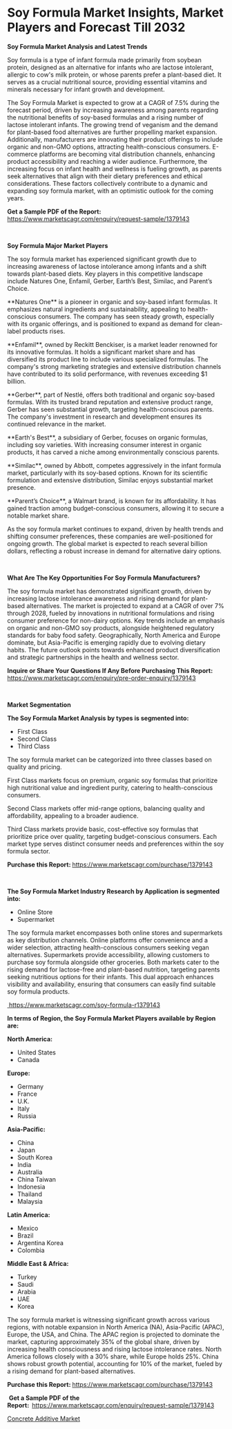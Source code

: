 <p><h1>Soy Formula Market Insights, Market Players and Forecast Till 2032</h1></p><p><strong>Soy Formula Market Analysis and Latest Trends</strong></p>
<p><p>Soy formula is a type of infant formula made primarily from soybean protein, designed as an alternative for infants who are lactose intolerant, allergic to cow's milk protein, or whose parents prefer a plant-based diet. It serves as a crucial nutritional source, providing essential vitamins and minerals necessary for infant growth and development.</p><p>The Soy Formula Market is expected to grow at a CAGR of 7.5% during the forecast period, driven by increasing awareness among parents regarding the nutritional benefits of soy-based formulas and a rising number of lactose intolerant infants. The growing trend of veganism and the demand for plant-based food alternatives are further propelling market expansion. Additionally, manufacturers are innovating their product offerings to include organic and non-GMO options, attracting health-conscious consumers. E-commerce platforms are becoming vital distribution channels, enhancing product accessibility and reaching a wider audience. Furthermore, the increasing focus on infant health and wellness is fueling growth, as parents seek alternatives that align with their dietary preferences and ethical considerations. These factors collectively contribute to a dynamic and expanding soy formula market, with an optimistic outlook for the coming years.</p></p>
<p><strong>Get a Sample PDF of the Report:&nbsp;</strong> <a href="https://www.marketscagr.com/enquiry/request-sample/1379143?utm_campaign=3228&utm_medium=2&utm_source=Github&utm_content=ia&utm_term=31032025&utm_id=soy-formula">https://www.marketscagr.com/enquiry/request-sample/1379143</a></p>
<p>&nbsp;</p>
<p><strong>Soy Formula Major Market Players</strong></p>
<p><p>The soy formula market has experienced significant growth due to increasing awareness of lactose intolerance among infants and a shift towards plant-based diets. Key players in this competitive landscape include Natures One, Enfamil, Gerber, Earth’s Best, Similac, and Parent’s Choice.</p><p>**Natures One** is a pioneer in organic and soy-based infant formulas. It emphasizes natural ingredients and sustainability, appealing to health-conscious consumers. The company has seen steady growth, especially with its organic offerings, and is positioned to expand as demand for clean-label products rises.</p><p>**Enfamil**, owned by Reckitt Benckiser, is a market leader renowned for its innovative formulas. It holds a significant market share and has diversified its product line to include various specialized formulas. The company's strong marketing strategies and extensive distribution channels have contributed to its solid performance, with revenues exceeding $1 billion.</p><p>**Gerber**, part of Nestlé, offers both traditional and organic soy-based formulas. With its trusted brand reputation and extensive product range, Gerber has seen substantial growth, targeting health-conscious parents. The company's investment in research and development ensures its continued relevance in the market.</p><p>**Earth's Best**, a subsidiary of Gerber, focuses on organic formulas, including soy varieties. With increasing consumer interest in organic products, it has carved a niche among environmentally conscious parents.</p><p>**Similac**, owned by Abbott, competes aggressively in the infant formula market, particularly with its soy-based options. Known for its scientific formulation and extensive distribution, Similac enjoys substantial market presence.</p><p>**Parent’s Choice**, a Walmart brand, is known for its affordability. It has gained traction among budget-conscious consumers, allowing it to secure a notable market share.</p><p>As the soy formula market continues to expand, driven by health trends and shifting consumer preferences, these companies are well-positioned for ongoing growth. The global market is expected to reach several billion dollars, reflecting a robust increase in demand for alternative dairy options.</p></p>
<p>&nbsp;</p>
<p><strong>What Are The Key Opportunities For Soy Formula Manufacturers?</strong></p>
<p><p>The soy formula market has demonstrated significant growth, driven by increasing lactose intolerance awareness and rising demand for plant-based alternatives. The market is projected to expand at a CAGR of over 7% through 2028, fueled by innovations in nutritional formulations and rising consumer preference for non-dairy options. Key trends include an emphasis on organic and non-GMO soy products, alongside heightened regulatory standards for baby food safety. Geographically, North America and Europe dominate, but Asia-Pacific is emerging rapidly due to evolving dietary habits. The future outlook points towards enhanced product diversification and strategic partnerships in the health and wellness sector.</p></p>
<p><strong>Inquire or Share Your Questions If Any Before Purchasing This Report:</strong> <a href="https://www.marketscagr.com/enquiry/pre-order-enquiry/1379143?utm_campaign=3228&utm_medium=2&utm_source=Github&utm_content=ia&utm_term=31032025&utm_id=soy-formula">https://www.marketscagr.com/enquiry/pre-order-enquiry/1379143</a></p>
<p>&nbsp;</p>
<p><strong>Market Segmentation</strong></p>
<p><strong>The Soy Formula Market Analysis by types is segmented into:</strong></p>
<p><ul><li>First Class</li><li>Second Class</li><li>Third Class</li></ul></p>
<p><p>The soy formula market can be categorized into three classes based on quality and pricing. </p><p>First Class markets focus on premium, organic soy formulas that prioritize high nutritional value and ingredient purity, catering to health-conscious consumers. </p><p>Second Class markets offer mid-range options, balancing quality and affordability, appealing to a broader audience. </p><p>Third Class markets provide basic, cost-effective soy formulas that prioritize price over quality, targeting budget-conscious consumers. Each market type serves distinct consumer needs and preferences within the soy formula sector.</p></p>
<p><strong>Purchase this Report:&nbsp;</strong><a href="https://www.marketscagr.com/purchase/1379143?utm_campaign=3228&utm_medium=2&utm_source=Github&utm_content=ia&utm_term=31032025&utm_id=soy-formula">https://www.marketscagr.com/purchase/1379143</a></p>
<p>&nbsp;</p>
<p><strong>The Soy Formula Market Industry Research by Application is segmented into:</strong></p>
<p><ul><li>Online Store</li><li>Supermarket</li></ul></p>
<p><p>The soy formula market encompasses both online stores and supermarkets as key distribution channels. Online platforms offer convenience and a wider selection, attracting health-conscious consumers seeking vegan alternatives. Supermarkets provide accessibility, allowing customers to purchase soy formula alongside other groceries. Both markets cater to the rising demand for lactose-free and plant-based nutrition, targeting parents seeking nutritious options for their infants. This dual approach enhances visibility and availability, ensuring that consumers can easily find suitable soy formula products.</p></p>
<p><a href="https://www.marketscagr.com/soy-formula-r1379143?utm_campaign=3228&utm_medium=2&utm_source=Github&utm_content=ia&utm_term=31032025&utm_id=soy-formula">&nbsp;https://www.marketscagr.com/soy-formula-r1379143</a></p>
<p><strong>In terms of Region, the Soy Formula Market Players available by Region are:</strong></p>
<p>
    <p> <strong> North America: </strong>
        <ul>
            <li>United States</li>
            <li>Canada</li>
        </ul>
        </p> 
    <p> <strong> Europe: </strong>
        <ul>
            <li>Germany</li>
            <li>France</li>
            <li>U.K.</li>
            <li>Italy</li>
            <li>Russia</li>
        </ul>
        </p> 
    <p> <strong> Asia-Pacific: </strong>
        <ul>
            <li>China</li>
            <li>Japan</li>
            <li>South Korea</li>
            <li>India</li>
            <li>Australia</li>
            <li>China Taiwan</li>
            <li>Indonesia</li>
            <li>Thailand</li>
            <li>Malaysia</li>
        </ul>
        </p> 
    <p> <strong> Latin America: </strong>
        <ul>
            <li>Mexico</li>
            <li>Brazil</li>
            <li>Argentina Korea</li>
            <li>Colombia</li>
        </ul>
        </p> 
    <p> <strong> Middle East & Africa: </strong>
        <ul>
            <li>Turkey</li>
            <li>Saudi</li>
            <li>Arabia</li>
            <li>UAE</li>
            <li>Korea</li>
        </ul>
    </p>
    </p>
<p><p>The soy formula market is witnessing significant growth across various regions, with notable expansion in North America (NA), Asia-Pacific (APAC), Europe, the USA, and China. The APAC region is projected to dominate the market, capturing approximately 35% of the global share, driven by increasing health consciousness and rising lactose intolerance rates. North America follows closely with a 30% share, while Europe holds 25%. China shows robust growth potential, accounting for 10% of the market, fueled by a rising demand for plant-based alternatives.</p></p>
<p><strong>Purchase this Report: </strong><a href="https://www.marketscagr.com/purchase/1379143?utm_campaign=3228&utm_medium=2&utm_source=Github&utm_content=ia&utm_term=31032025&utm_id=soy-formula">https://www.marketscagr.com/purchase/1379143</a></p>
<p>&nbsp;<strong>Get a Sample PDF of the Report:&nbsp;&nbsp;</strong><a href="https://www.marketscagr.com/enquiry/request-sample/1379143?utm_campaign=3228&utm_medium=2&utm_source=Github&utm_content=ia&utm_term=31032025&utm_id=soy-formula">https://www.marketscagr.com/enquiry/request-sample/1379143</a></p>
<p><strong></strong></p>
<p><p><a href="https://github.com/maseykokosq1/Market-Research-Report-List-1/blob/main/concrete-additive-market.md?utm_campaign=3228&utm_medium=2&utm_source=Github&utm_content=ia&utm_term=31032025&utm_id=soy-formula">Concrete Additive Market</a></p></p>